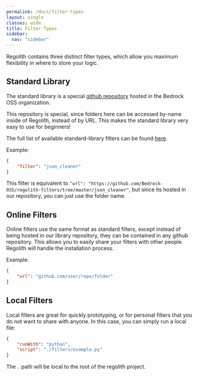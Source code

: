 ```yaml
---
permalink: /docs/filter-types
layout: single
classes: wide
title: Filter Types
sidebar:
  nav: "sidebar"
---
```


Regolith contains three distinct filter types, which allow you maximum flexibility in where to store your logic. 

## Standard Library

The standard library is a special [github repository](https://github.com/Bedrock-OSS/regolith-filters) hosted in the Bedrock OSS organization. 

This repository is special, since folders here can be accessed by-name inside of Regolith, instead of by URL. This makes the standard library very easy to use for beginners!

The full list of available standard-library filters can be found [here](/regolith/docs/standard-library).


Example:

```json
{
    "filter": "json_cleaner"
}
```

This filter is equivalent to `"url": "https://github.com/Bedrock-OSS/regolith-filters/tree/master/json_cleaner"`, but since its hosted in our repository, you can just use the folder name.

## Online Filters

Online filters use the same format as standard filters, except instead of being hosted in our library repository, they can be contained in any github repository. This allows you to easily share your filters with other people. Regolith will handle the installation process.

Example:

```json
{
    "url": "github.com/user/repo/folder"
}
```

## Local Filters

Local filters are great for quickly prototyping, or for personal filters that you do not want to share with anyone. In this case, you can simply run a local file:


```json
{
    "runWith": "python",
    "script": "./filters/example.py"
}
```

The `.` path will be local to the root of the regolith project.